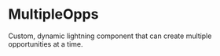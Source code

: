 # MultipleOpps
Custom, dynamic lightning component that can create multiple opportunities at a time. 
